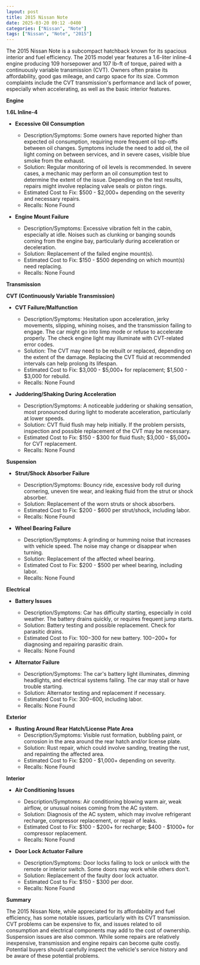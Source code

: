 ```yaml
---
layout: post
title: 2015 Nissan Note
date: 2025-03-20 09:12 -0400
categories: ["Nissan", "Note"]
tags: ["Nissan", "Note", "2015"]
---
```

The 2015 Nissan Note is a subcompact hatchback known for its spacious interior and fuel efficiency. The 2015 model year features a 1.6-liter inline-4 engine producing 109 horsepower and 107 lb-ft of torque, paired with a continuously variable transmission (CVT). Owners often praise its affordability, good gas mileage, and cargo space for its size. Common complaints include the CVT transmission's performance and lack of power, especially when accelerating, as well as the basic interior features.

**Engine**

**1.6L Inline-4**

*   **Excessive Oil Consumption**
    *   Description/Symptoms: Some owners have reported higher than expected oil consumption, requiring more frequent oil top-offs between oil changes. Symptoms include the need to add oil, the oil light coming on between services, and in severe cases, visible blue smoke from the exhaust.
    *   Solution: Regular monitoring of oil levels is recommended. In severe cases, a mechanic may perform an oil consumption test to determine the extent of the issue. Depending on the test results, repairs might involve replacing valve seals or piston rings.
    *   Estimated Cost to Fix: $500 - $2,000+ depending on the severity and necessary repairs.
    *   Recalls: None Found

*   **Engine Mount Failure**
    *   Description/Symptoms: Excessive vibration felt in the cabin, especially at idle. Noises such as clunking or banging sounds coming from the engine bay, particularly during acceleration or deceleration.
    *   Solution: Replacement of the failed engine mount(s).
    *   Estimated Cost to Fix: $150 - $500 depending on which mount(s) need replacing.
    *   Recalls: None Found

**Transmission**

**CVT (Continuously Variable Transmission)**

*   **CVT Failure/Malfunction**
    *   Description/Symptoms: Hesitation upon acceleration, jerky movements, slipping, whining noises, and the transmission failing to engage. The car might go into limp mode or refuse to accelerate properly. The check engine light may illuminate with CVT-related error codes.
    *   Solution: The CVT may need to be rebuilt or replaced, depending on the extent of the damage. Replacing the CVT fluid at recommended intervals can help prolong its lifespan.
    *   Estimated Cost to Fix: $3,000 - $5,000+ for replacement; $1,500 - $3,000 for rebuild.
    *   Recalls: None Found

*   **Juddering/Shaking During Acceleration**
    *   Description/Symptoms: A noticeable juddering or shaking sensation, most pronounced during light to moderate acceleration, particularly at lower speeds.
    *   Solution: CVT fluid flush may help initially. If the problem persists, inspection and possible replacement of the CVT may be necessary.
    *   Estimated Cost to Fix: $150 - $300 for fluid flush; $3,000 - $5,000+ for CVT replacement.
    *   Recalls: None Found

**Suspension**

*   **Strut/Shock Absorber Failure**
    *   Description/Symptoms: Bouncy ride, excessive body roll during cornering, uneven tire wear, and leaking fluid from the strut or shock absorber.
    *   Solution: Replacement of the worn struts or shock absorbers.
    *   Estimated Cost to Fix: $200 - $600 per strut/shock, including labor.
    *   Recalls: None Found

*   **Wheel Bearing Failure**
    *   Description/Symptoms: A grinding or humming noise that increases with vehicle speed. The noise may change or disappear when turning.
    *   Solution: Replacement of the affected wheel bearing.
    *   Estimated Cost to Fix: $200 - $500 per wheel bearing, including labor.
    *   Recalls: None Found

**Electrical**

*   **Battery Issues**
    * Description/Symptoms: Car has difficulty starting, especially in cold weather. The battery drains quickly, or requires frequent jump starts.
    * Solution: Battery testing and possible replacement. Check for parasitic drains.
    * Estimated Cost to Fix: $100-$300 for new battery. $100-$200+ for diagnosing and repairing parasitic drain.
    * Recalls: None Found

*   **Alternator Failure**
    * Description/Symptoms: The car's battery light illuminates, dimming headlights, and electrical systems failing. The car may stall or have trouble starting.
    * Solution: Alternator testing and replacement if necessary.
    * Estimated Cost to Fix: $300-$600, including labor.
    * Recalls: None Found

**Exterior**

*   **Rusting Around Rear Hatch/License Plate Area**
    *   Description/Symptoms: Visible rust formation, bubbling paint, or corrosion in the area around the rear hatch and/or license plate.
    *   Solution: Rust repair, which could involve sanding, treating the rust, and repainting the affected area.
    *   Estimated Cost to Fix: $200 - $1,000+ depending on severity.
    *   Recalls: None Found

**Interior**

*   **Air Conditioning Issues**
    *   Description/Symptoms: Air conditioning blowing warm air, weak airflow, or unusual noises coming from the AC system.
    *   Solution: Diagnosis of the AC system, which may involve refrigerant recharge, compressor replacement, or repair of leaks.
    *   Estimated Cost to Fix: $100 - $200+ for recharge; $400 - $1000+ for compressor replacement.
    *   Recalls: None Found

*   **Door Lock Actuator Failure**
    *   Description/Symptoms: Door locks failing to lock or unlock with the remote or interior switch. Some doors may work while others don't.
    *   Solution: Replacement of the faulty door lock actuator.
    *   Estimated Cost to Fix: $150 - $300 per door.
    *   Recalls: None Found

**Summary**

The 2015 Nissan Note, while appreciated for its affordability and fuel efficiency, has some notable issues, particularly with its CVT transmission. CVT problems can be expensive to fix, and issues related to oil consumption and electrical components may add to the cost of ownership. Suspension issues are also common. While some repairs are relatively inexpensive, transmission and engine repairs can become quite costly. Potential buyers should carefully inspect the vehicle's service history and be aware of these potential problems.

